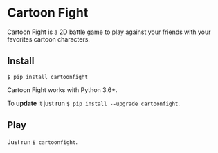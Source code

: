 # Cartoon Fight
Cartoon Fight is a 2D battle game to play against your friends
with your favorites cartoon characters.

## Install

`$ pip install cartoonfight` 

Cartoon Fight works with Python 3.6+.

To **update** it just run `$ pip install --upgrade cartoonfight`.

## Play

Just run `$ cartoonfight`.
